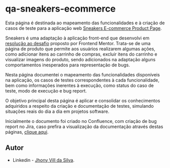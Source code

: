 # qa-sneakers-ecommerce

Esta página é destinada ao mapeamento das funcionalidades e à criação de casos de teste para a aplicação web [Sneakers E-commerce Product Page](jvs-sneakers-product-page.netlify.app).

Sneakers é uma adaptação à aplicação front-end que desenvolvi em [resolução ao desafio](https://github.com/jhonyvill/sneakers-ecommerce) proposto por Frontend Mentor. Trata-se de uma página de produto que permite aos usuários realizarem algumas ações, como adicionar itens ao carrinho de compras, excluir itens do carrinho e visualizar imagens do produto, sendo adicionados na adaptação alguns comportamentos inesperados para representação de bugs.

Nesta página documentei o mapeamento das funcionalidades disponíveis na aplicação, os casos de testes correspondentes à cada funcionalidade, bem como informações inerentes à execução, como status do caso de teste, modo de execução e bug report. 

O objetivo principal desta página é aplicar e consolidar os conhecimentos adquiridos a respeito da criação e documentação de testes, simulando situações reais do dia a dia em projetos software.

Inicialmente o documento foi criado no Confluence, com criação de bug report no Jira, caso prefira a visualização da documentação através destas páginas, [clique aqui](https://jvs-dev.atlassian.net/l/cp/wTBKNSKF).

## Autor

- Linkedin - [Jhony Vill da Silva](www.linkedin.com/in/jhonyvill).
